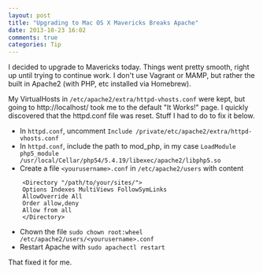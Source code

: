 ```yaml
---
layout: post
title: "Upgrading to Mac OS X Mavericks Breaks Apache"
date: 2013-10-23 16:02
comments: true
categories: Tip
---
```

I decided to upgrade to Mavericks today. Things went pretty smooth, right up until trying to continue work. I don't use Vagrant or MAMP, but rather the built in Apache2 (with PHP, etc installed via Homebrew). 

My VirtualHosts in `/etc/apache2/extra/httpd-vhosts.conf` were kept, but going to http://localhost/ took me to the default "It Works!" page. I quickly discovered that the httpd.conf file was reset. Stuff I had to do to fix it below.
<!-- more -->

- In `httpd.conf`, uncomment `Include /private/etc/apache2/extra/httpd-vhosts.conf`
- In `httpd.conf`, include the path to mod_php, in my case `LoadModule php5_module /usr/local/Cellar/php54/5.4.19/libexec/apache2/libphp5.so`
- Create a file `<yourusername>.conf` in `/etc/apache2/users` with content
``` text /etc/apache2/users/bram.conf
    <Directory "/path/to/your/sites/">
    Options Indexes MultiViews FollowSymLinks
    AllowOverride All
    Order allow,deny
    Allow from all
    </Directory>
```
- Chown the file `sudo chown root:wheel /etc/apache2/users/<yourusername>.conf`
- Restart Apache with `sudo apachectl restart`

That fixed it for me.